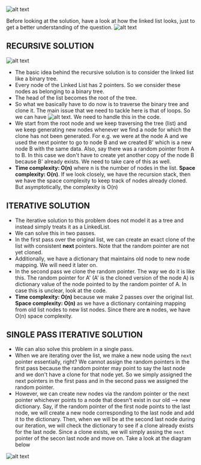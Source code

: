 ![alt text](https://raw.githubusercontent.com/DivyaGodayal/CoderChef-Kitchen/master/Images/LinkedList-Random-Pointer.png)

Before looking at the solution, have a look at how the linked list looks, just to get a better understanding of the question.
![alt text](https://raw.githubusercontent.com/DivyaGodayal/CoderChef-Kitchen/master/Images/LinkedList-RandomPointers.png)

## RECURSIVE SOLUTION

![alt text](https://raw.githubusercontent.com/DivyaGodayal/CoderChef-Kitchen/master/Images/LinkedList-RandomPointers-Tree.png)

* The basic idea behind the recursive solution is to consider the linked list like a binary tree. 
* Every node of the Linked List has 2 pointers. So we consider these nodes as belonging to a binary tree. 
* The head of the list becomes the root of the tree.
* So what we basically have to do now is to traverse the binary tree and clone it. The main issue that we need to tackle here is that of loops. So we can have ![alt text](https://raw.githubusercontent.com/DivyaGodayal/CoderChef-Kitchen/master/Images/LinkedList-RandomPointers-Loop.png). We need to handle this in the code. 
* We start from the root node and we keep traversing the tree (list) and we keep generating new nodes whenever we find a node for which the clone has not been generated. For e.g. we were at the node A and we used the next pointer to go to node B and we created B' which is a new node B with the same data. Also, say there was a random pointer from A to B. In this case we don't have to create yet another copy of the node B because B' already exists. We need to take care of this as well. 
* **Time complexity: O(n)** where n is the number of nodes in the list. **Space complexity: O(n)**. If we look closely, we have the recursion stack, then we have the space complexity to keep track of nodes already cloned. But asymptotically, the complexity is O(n)

## ITERATIVE SOLUTION

* The iterative solution to this problem does not model it as a tree and instead simply treats it as a LinkedList. 
* We can solve this in two passes. 
* In the first pass over the original list, we can create an exact clone of the list with consistent **next** pointers. Note that the random pointer are not yet cloned. 
* Additionally, we have a dictionary that maintains old node to new node mapping. We will need it later on. 
* In the second pass we clone the random pointer. The way we do it is like this. The random pointer for A' (A' is the cloned version of the node A) is dictionary value of the node pointed to by the random pointer of A. In case this is unclear, look at the code. 
* **Time complexity: O(n)** because we make 2 passes over the original list. **Space complexity: O(n)** as we have a dictionary containing mapping from old list nodes to new list nodes. Since there are **n** nodes, we have O(n) space complexity.

## SINGLE PASS ITERATIVE SOLUTION

* We can also solve this problem in a single pass. 
* When we are iterating over the list, we make a new node using the `next` pointer essentially, right? We cannot assign the random pointers in the first pass because the random pointer may point to say the last node and we don't have a clone for that node yet. So we simply assigned the next pointers in the first pass and in the second pass we assigned the random pointer. 
* However, we can create new nodes via the random pointer or the next pointer whichever points to a node that doesn't exist in our old --> new dictionary. Say, if the random pointer of the first node points to the last node, we will create a new node corresponding to the last node and add it to the dictionary. Then, when we will be at the second last node during our iteration, we will check the dictionary to see if a clone already exists for the last node. Since a clone exists, we will simply assing the `next` pointer of the secon last node and move on. Take a look at the diagram below 

![alt text](https://raw.githubusercontent.com/DivyaGodayal/CoderChef-Kitchen/master/Images/CopyLinkedList-SinglePass.png)
